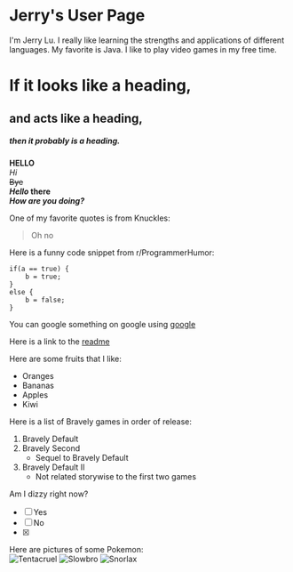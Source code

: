 # Jerry's User Page 
I'm Jerry Lu. I really like learning the strengths and applications of different languages. My favorite is Java. I like to play video games in my free time.  
 
# If it looks like a heading, 
## and acts like a heading, 
##### then it probably is a heading. 
 
**HELLO**  
*Hi*  
~~Bye~~  
**_Hello_ there**  
***How are you doing?***  
 
One of my favorite quotes is from Knuckles:
> Oh no  
 
Here is a funny code snippet from r/ProgrammerHumor:
```
if(a == true) {
    b = true;
}
else {
    b = false;
}
```

You can google something on google using [google](google.com)  

Here is a link to the [readme](README.md)  

Here are some fruits that I like:  
- Oranges
- Bananas
- Apples
- Kiwi  

Here is a list of Bravely games in order of release:  
1. Bravely Default
2. Bravely Second
   - Sequel to Bravely Default
3. Bravely Default II
   - Not related storywise to the first two games  

Am I dizzy right now?  
- [ ] Yes
- [ ] No
- [x] 
  
Here are pictures of some Pokemon:  
![Tentacruel](https://cdn2.bulbagarden.net/upload/8/8e/Spr_1b_073.png) ![Slowbro](https://cdn2.bulbagarden.net/upload/a/a9/Spr_1g_080.png) ![Snorlax](https://cdn2.bulbagarden.net/upload/1/11/Spr_1b_143.png)